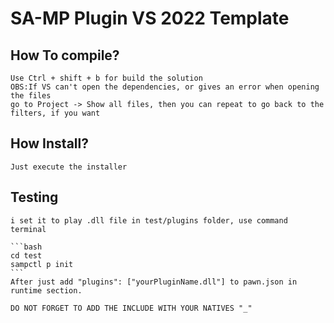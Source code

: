 # SA-MP Plugin VS 2022 Template

## How To compile?
	Use Ctrl + shift + b for build the solution
	OBS:If VS can't open the dependencies, or gives an error when opening the files
	go to Project -> Show all files, then you can repeat to go back to the filters, if you want

## How Install?
	Just execute the installer

## Testing
	i set it to play .dll file in test/plugins folder, use command terminal

	```bash
	cd test
	sampctl p init
	```
	After just add "plugins": ["yourPluginName.dll"] to pawn.json in runtime section.

	DO NOT FORGET TO ADD THE INCLUDE WITH YOUR NATIVES "_"
